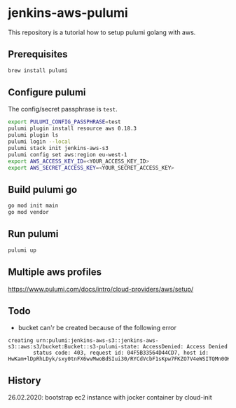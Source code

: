 # jenkins-aws-pulumi

This repository is a tutorial how to setup pulumi golang with aws.

## Prerequisites
```bash
brew install pulumi
```

## Configure pulumi

The config/secret passphrase is `test`.
```bash
export PULUMI_CONFIG_PASSPHRASE=test
pulumi plugin install resource aws 0.18.3
pulumi plugin ls
pulumi login --local
pulumi stack init jenkins-aws-s3
pulumi config set aws:region eu-west-1
export AWS_ACCESS_KEY_ID=<YOUR_ACCESS_KEY_ID>
export AWS_SECRET_ACCESS_KEY=<YOUR_SECRET_ACCESS_KEY>
```

## Build pulumi go

```bash
go mod init main
go mod vendor
```
## Run pulumi

```bash
pulumi up
```
## Multiple aws profiles

https://www.pulumi.com/docs/intro/cloud-providers/aws/setup/


## Todo

* bucket can'r be created because of the following error 
```
creating urn:pulumi:jenkins-aws-s3::jenkins-aws-s3::aws:s3/bucket:Bucket::s3-pulumi-state: AccessDenied: Access Denied
    	status code: 403, request id: 04F5B33564D44CD7, host id: HwKam+lDpRhLDyk/sxy0tnFX6wvMwoBdSIui30/RYCdVcbF1sKpw7FKZO7V4eWSITQMn0OKBh2c=
```

## History

26.02.2020: bootstrap ec2 instance with jocker container by cloud-init
